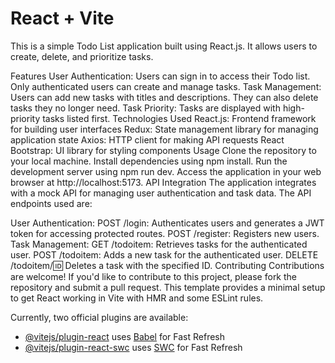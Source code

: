 # React + Vite
This is a simple Todo List application built using React.js. It allows users to create, delete, and prioritize tasks.

Features
User Authentication: Users can sign in to access their Todo list. Only authenticated users can create and manage tasks.
Task Management: Users can add new tasks with titles and descriptions. They can also delete tasks they no longer need.
Task Priority: Tasks are displayed with high-priority tasks listed first.
Technologies Used
React.js: Frontend framework for building user interfaces
Redux: State management library for managing application state
Axios: HTTP client for making API requests
React Bootstrap: UI library for styling components
Usage
Clone the repository to your local machine.
Install dependencies using npm install.
Run the development server using npm run dev.
Access the application in your web browser at http://localhost:5173.
API Integration
The application integrates with a mock API for managing user authentication and task data. The API endpoints used are:

User Authentication:
POST /login: Authenticates users and generates a JWT token for accessing protected routes.
POST /register: Registers new users.
Task Management:
GET /todoitem: Retrieves tasks for the authenticated user.
POST /todoitem: Adds a new task for the authenticated user.
DELETE /todoitem/:id: Deletes a task with the specified ID.
Contributing
Contributions are welcome! If you'd like to contribute to this project, please fork the repository and submit a pull request.
This template provides a minimal setup to get React working in Vite with HMR and some ESLint rules.

Currently, two official plugins are available:

- [@vitejs/plugin-react](https://github.com/vitejs/vite-plugin-react/blob/main/packages/plugin-react/README.md) uses [Babel](https://babeljs.io/) for Fast Refresh
- [@vitejs/plugin-react-swc](https://github.com/vitejs/vite-plugin-react-swc) uses [SWC](https://swc.rs/) for Fast Refresh
